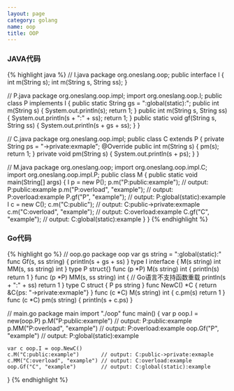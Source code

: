 ```yaml
---
layout: page
category: golang
name: oop
title: OOP
---
```


### JAVA代码
{% highlight java %}
// I.java
package org.oneslang.oop;
public interface I {
	int m(String s);
	int m(String s, String ss);
}

// P.java
package org.oneslang.oop.impl;
import org.oneslang.oop.I;
public class P implements I {
	public static String gs = ":global(static):";
	public int m(String s) {
		System.out.println(s);
		return 1;
	}
	public int m(String s, String ss) {
		System.out.println(s + ":" + ss);
		return 1;
	}
	public static void gf(String s, String ss) {
		System.out.println(s + gs + ss);
	}
}

// C.java
package org.oneslang.oop.impl;
public class C extends P {
	private String ps = "->private:exmaple";
	@Override
	public int m(String s) {
		pm(s);
		return 1;
	}
	private void pm(String s) {
		System.out.println(s + ps);
	}
}

// M.java
package org.oneslang.oop;
import org.oneslang.oop.impl.C;
import org.oneslang.oop.impl.P;
public class M {
	public static void main(String[] args) {
		I p = new P();
		p.m("P:public:example");      // output: P:public:example
		p.m("P:overload", "example"); // output: P:overload:example
		P.gf("P", "example");         // output: P:global(static):example
		I c = new C();
		c.m("C:public");              // output: C:public->private:exmaple
		c.m("C:overload", "example"); // output: C:overload:example
		C.gf("C", "example");         // output: C:global(static):example
	}
}
{% endhighlight %}

### Go代码
{% highlight go %}
// oop.go
package oop
var gs string = ":global(static):"
func Gf(s, ss string) {
	println(s + gs + ss)
}
type I interface {
	M(s string) int
	MM(s, ss string) int
}
type P struct{}
func (p *P) M(s string) int {
	println(s)
	return 1
}
func (p *P) MM(s, ss string) int { // Go语言不支持函数重载
	println(s + ":" + ss)
	return 1
}
type C struct {
	P
	ps string
}
func NewC() *C {
	return &C{ps: "->private:exmaple"}
}
func (c *C) M(s string) int {
	c.pm(s)
	return 1
}
func (c *C) pm(s string) {
	println(s + c.ps)
}

// main.go
package main
import "./oop"
func main() {
	var p oop.I = new(oop.P)
	p.M("P:public:example")       // output: P:public:example
	p.MM("P:overload", "example") // output: P:overload:example
	oop.Gf("P", "example")        // output: P:global(static):example

	var c oop.I = oop.NewC()
	c.M("C:public:example")       // output: C:public->private:exmaple
	c.MM("C:overload", "example") // output: C:overload:example
	oop.Gf("C", "example")        // output: C:global(static):example
}
{% endhighlight %}

